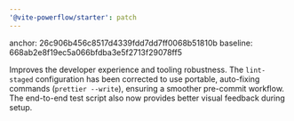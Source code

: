 ```yaml
---
'@vite-powerflow/starter': patch
---
```


anchor: 26c906b456c8517d4339fdd7dd7ff0068b51810b
baseline: 668ab2e8f19ec5a066bfdba3e5f2713f29078ff5

Improves the developer experience and tooling robustness. The `lint-staged` configuration has been corrected to use portable, auto-fixing commands (`prettier --write`), ensuring a smoother pre-commit workflow. The end-to-end test script also now provides better visual feedback during setup.

